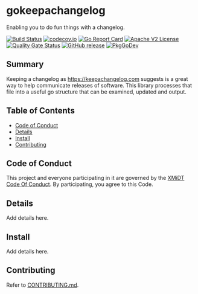 # gokeepachangelog

Enabling you to do fun things with a changelog.

[![Build Status](https://github.com/xmidt-org/gokeepachangelog/workflows/CI/badge.svg)](https://github.com/xmidt-org/gokeepachangelog/actions)
[![codecov.io](http://codecov.io/github/xmidt-org/gokeepachangelog/coverage.svg?branch=main)](http://codecov.io/github/xmidt-org/gokeepachangelog?branch=main)
[![Go Report Card](https://goreportcard.com/badge/github.com/xmidt-org/gokeepachangelog)](https://goreportcard.com/report/github.com/xmidt-org/gokeepachangelog)
[![Apache V2 License](http://img.shields.io/badge/license-Apache%20V2-blue.svg)](https://github.com/xmidt-org/gokeepachangelog/blob/main/LICENSE)
[![Quality Gate Status](https://sonarcloud.io/api/project_badges/measure?project=xmidt-org_gokeepachangelog&metric=alert_status)](https://sonarcloud.io/dashboard?id=xmidt-org_gokeepachangelog)
[![GitHub release](https://img.shields.io/github/release/xmidt-org/gokeepachangelog.svg)](CHANGELOG.md)
[![PkgGoDev](https://pkg.go.dev/badge/github.com/xmidt-org/gokeepachangelog)](https://pkg.go.dev/github.com/xmidt-org/gokeepachangelog)

## Summary

Keeping a changelog as https://keepachangelog.com suggests is a great way to
help communicate releases of software.  This library processes that file into
a useful go structure that can be examined, updated and output.

## Table of Contents

- [Code of Conduct](#code-of-conduct)
- [Details](#details)
- [Install](#install)
- [Contributing](#contributing)

## Code of Conduct

This project and everyone participating in it are governed by the [XMiDT Code Of Conduct](https://xmidt.io/docs/community/code_of_conduct/). 
By participating, you agree to this Code.

## Details

Add details here.

## Install

Add details here.

## Contributing

Refer to [CONTRIBUTING.md](CONTRIBUTING.md).
